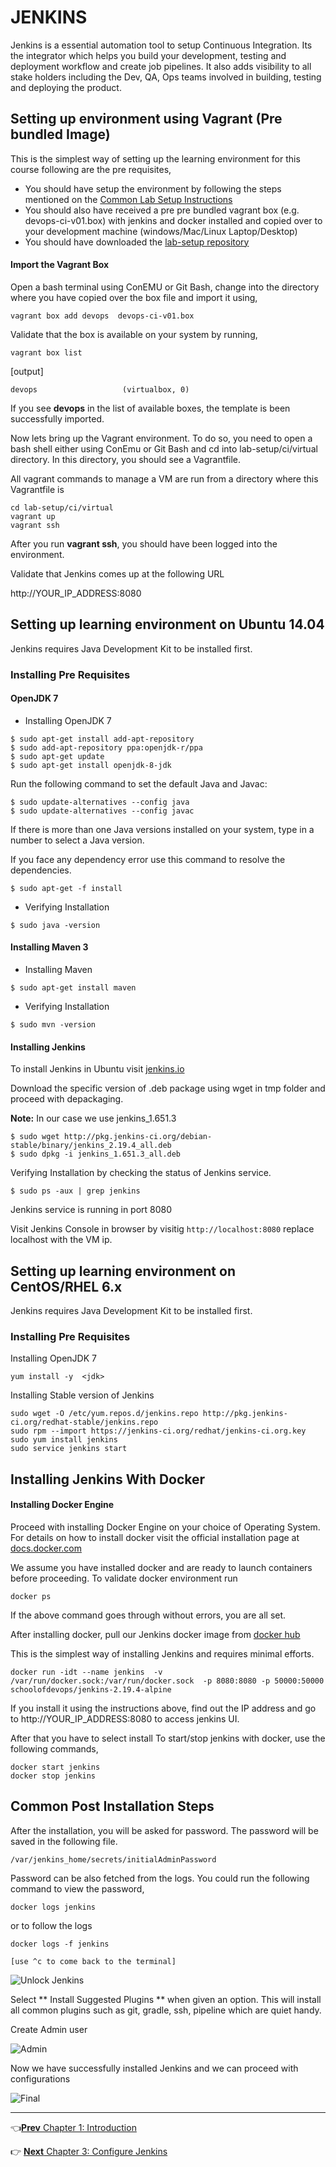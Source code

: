# JENKINS

Jenkins is a essential automation tool to setup Continuous Integration. Its the integrator which helps you build your development,  testing and deployment  workflow and create job pipelines. It also adds visibility to all stake holders including the Dev, QA, Ops teams involved in building, testing and deploying the product.

## Setting up environment using  Vagrant (Pre bundled Image)

This is the simplest way of setting up the learning environment for this course following are the pre requisites,

  * You should have setup the environment by following the steps mentioned on the [Common Lab Setup Instructions](https://github.com/schoolofdevops/lab-setup/blob/master/common/common-lab-setup-instructions.md)  
  * You should also have received a pre pre bundled vagrant box (e.g. devops-ci-v01.box) with jenkins and docker installed and copied over to your development machine (windows/Mac/Linux Laptop/Desktop)  
  * You should have downloaded the [lab-setup repository]( https://github.com/schoolofdevops/lab-setup)  

#### Import the Vagrant Box

Open a bash terminal using ConEMU or Git Bash, change into the directory where you have copied over the box file and import it using,

```
vagrant box add devops  devops-ci-v01.box
```

Validate that the box is available on your system by running,

```
vagrant box list
```

[output]

```
devops                   (virtualbox, 0)
```

If you see **devops** in the list of available boxes, the template is been successfully imported.

Now lets bring up the Vagrant environment. To do so, you need to open a bash shell either using ConEmu or Git Bash and cd into lab-setup/ci/virtual directory. In this directory, you should see a Vagrantfile.

All vagrant commands to manage a VM are run from a directory where this Vagrantfile is

```
cd lab-setup/ci/virtual
vagrant up
vagrant ssh
```

After you run **vagrant ssh**, you should have been logged into the environment.

Validate that Jenkins comes up at the following URL

http://YOUR_IP_ADDRESS:8080


## Setting up learning environment on Ubuntu 14.04

Jenkins requires Java Development Kit to be installed first.

### Installing Pre Requisites

#### OpenJDK 7

* Installing OpenJDK 7

```
$ sudo apt-get install add-apt-repository
$ sudo add-apt-repository ppa:openjdk-r/ppa
$ sudo apt-get update
$ sudo apt-get install openjdk-8-jdk
```

Run the following command to set the default Java and Javac:

```
$ sudo update-alternatives --config java
$ sudo update-alternatives --config javac
```

If there is more than one Java versions installed on your system, type in a number to select a Java version.

If you face any dependency error use this command to resolve the dependencies.

```
$ sudo apt-get -f install
```  

* Verifying Installation

```
$ sudo java -version
```

#### Installing Maven 3

* Installing Maven

```
$ sudo apt-get install maven
```

* Verifying Installation

```
$ sudo mvn -version
```

#### Installing Jenkins

To install Jenkins in Ubuntu visit [jenkins.io](http://pkg.jenkins-ci.org/debian-stable/)

Download the specific version of .deb package using wget in tmp folder and proceed with depackaging.

**Note:** In our case we use jenkins_1.651.3

```
$ sudo wget http://pkg.jenkins-ci.org/debian-stable/binary/jenkins_2.19.4_all.deb
$ sudo dpkg -i jenkins_1.651.3_all.deb
```

Verifying Installation by checking the status of Jenkins service.

```
$ sudo ps -aux | grep jenkins
```

Jenkins service is running in port 8080

Visit Jenkins Console in browser by visitig `http://localhost:8080` replace localhost with the VM ip.

## Setting up learning environment on CentOS/RHEL 6.x

Jenkins requires Java Development Kit to be installed first.

### Installing Pre Requisites

Installing OpenJDK 7

```
yum install -y  <jdk>
```

Installing Stable version of Jenkins

```
sudo wget -O /etc/yum.repos.d/jenkins.repo http://pkg.jenkins-ci.org/redhat-stable/jenkins.repo
sudo rpm --import https://jenkins-ci.org/redhat/jenkins-ci.org.key
sudo yum install jenkins
sudo service jenkins start
```

## Installing Jenkins With Docker

#### Installing Docker Engine

Proceed with installing Docker Engine on your choice of Operating System. For details on how to install docker visit the official installation page at  [docs.docker.com](https://docs.docker.com/engine/installation/)

We assume you have installed docker and are ready to launch containers before proceeding. To validate docker environment run  

```
docker ps
```

If the above command goes through without errors, you are all set.  

After installing docker, pull our Jenkins docker image from [docker hub](https://hub.docker.com/_/jenkins/)

This is the simplest way of installing Jenkins and requires minimal efforts.

```
docker run -idt --name jenkins  -v /var/run/docker.sock:/var/run/docker.sock  -p 8080:8080 -p 50000:50000 schoolofdevops/jenkins-2.19.4-alpine
```

If you install it using the instructions above, find out the IP address and go to http://YOUR_IP_ADDRESS:8080 to access jenkins UI.

After that you have to select install
To start/stop jenkins with docker, use the following commands,

```
docker start jenkins
docker stop jenkins
```

## Common Post Installation Steps

After the installation, you will be asked for password. The password will be saved in the following file.

```
/var/jenkins_home/secrets/initialAdminPassword
```

Password can be also fetched from the logs. You could run the following command to view the password,

```
docker logs jenkins
```

or to follow the logs

```
docker logs -f jenkins

[use ^c to come back to the terminal]

```

![Unlock Jenkins](images/chap2/Unlock_Jenkins.png)


Select ** Install Suggested Plugins ** when given an option. This will install all common plugins such as git, gradle, ssh, pipeline which are quiet handy.

Create Admin user

![Admin](images/chap2/Create_Admin.png)

Now we have successfully installed Jenkins and we can proceed with configurations

![Final](images/chap2/Complete_Install.png)

-----
:point_left:[**Prev** Chapter 1: Introduction](https://github.com/schoolofdevops/learn-jenkins/blob/master/manuscript/020_install_jenkins.md)

:point_right: [**Next** Chapter 3: Configure Jenkins](https://github.com/schoolofdevops/learn-jenkins/blob/master/manuscript/030_configure_jenkins.md)
